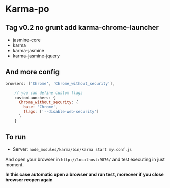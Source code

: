 # Karma-po

## Tag v0.2 no grunt add karma-chrome-launcher

* jasmine-core
* karma
* karma-jasmine
* karma-jasmine-jquery

## And more config

```javascript
browsers: ['Chrome', 'Chrome_without_security'],

    // you can define custom flags
    customLaunchers: {
      Chrome_without_security: {
        base: 'Chrome',
        flags: ['--disable-web-security']
      }
    }
```

## To run

* Server: `node_modules/karma/bin/karma start my.conf.js`

And open your browser in `http://localhost:9876/` and test executing in just moment.

**In this case automatic open a browser and run test, moreover if you close browser reopen again** 
